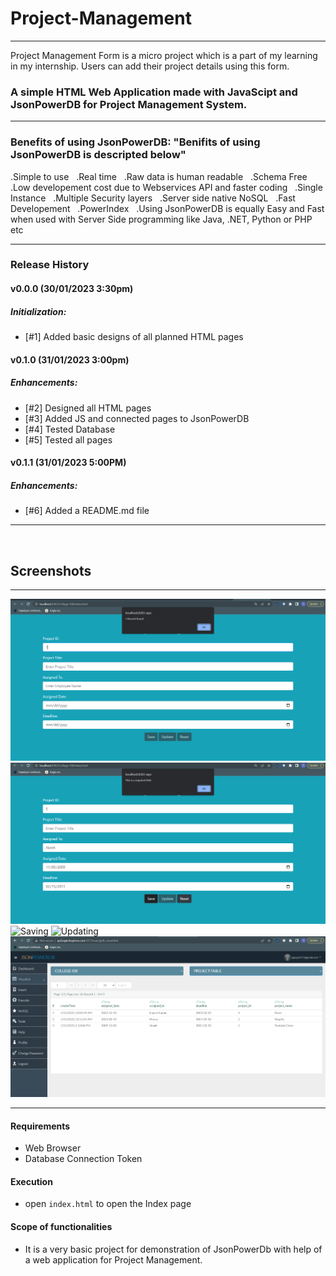 # Project-Management

---------------------

Project Management Form is a micro project which is a part of my learning in my internship. Users can add their project details using this form.
  ### A simple **HTML Web Application** made with **JavaScipt** and **JsonPowerDB** for **Project Management System**.

----
  
### Benefits of using JsonPowerDB: "Benifits of using JsonPowerDB is descripted below"
   .Simple to use &nbsp;
   .Real time &nbsp;
   .Raw data is human readable &nbsp;
   .Schema Free &nbsp;
   .Low developement cost due to Webservices API and faster coding &nbsp;
   .Single Instance &nbsp;
   .Multiple Security layers &nbsp;
   .Server side native NoSQL &nbsp;
   .Fast Developement &nbsp;
   .PowerIndex &nbsp;
   .Using JsonPowerDB is equally Easy and Fast when used with Server Side programming like Java, .NET, Python or PHP etc&nbsp;
  
  ------
 ### Release History
#### v0.0.0 (30/01/2023 3:30pm)
##### Initialization:
- [#1] Added basic designs of all planned HTML pages

 #### v0.1.0 (31/01/2023 3:00pm)
##### Enhancements:
- [#2] Designed all HTML pages
- [#3] Added JS and connected pages to JsonPowerDB
- [#4] Tested Database
- [#5] Tested all pages

#### v0.1.1 (31/01/2023 5:00PM)
##### Enhancements:
- [#6] Added a README.md file

---
&nbsp;&nbsp;

## Screenshots
---

![Validation](https://github.com/GargParas/Project-Management/blob/e8a5c18fdd461b794cd49526a0d314124dc191ce/pictures/Screenshot%20(21).png)
![Searching](https://github.com/GargParas/Project-Management/blob/c765e2768d0de26a84b3b90d742c79a71b3a3443/pictures/Screenshot%20(22).png)
![Saving]([https://user-images.githubusercontent.com/91370703/215752430-743b4eb3-9aa1-431a-8284-f09f2ef1890a.png](https://github.com/GargParas/Project-Management/blob/c765e2768d0de26a84b3b90d742c79a71b3a3443/pictures/Screenshot%20(23).png))
![Updating](https://user-images.githubusercontent.com/91370703/215753449-279cb2c2-fbc3-4a42-b47f-d3892e8cd2a2.png)
![Database](https://github.com/GargParas/Project-Management/blob/2550d083b1bf5badcd99fed79d5063463dd6677f/pictures/Screenshot%20(24).png)

  _____________________
#### Requirements
  * Web Browser
  * Database Connection Token
  
#### Execution
* open `index.html` to open the Index page

#### Scope of functionalities
* It is a very basic project for demonstration of JsonPowerDb with help of a web application for Project Management. 
